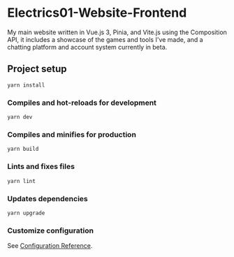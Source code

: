 # Electrics01-Website-Frontend

My main website written in Vue.js 3, Pinia, and Vite.js using the Composition
API, it includes a showcase of the games and tools I've made, and a chatting
platform and account system currently in beta.

## Project setup

```
yarn install
```

### Compiles and hot-reloads for development

```
yarn dev
```

### Compiles and minifies for production

```
yarn build
```

### Lints and fixes files

```
yarn lint
```

### Updates dependencies

```
yarn upgrade
```

### Customize configuration

See [Configuration Reference](https://vitejs.dev/config/).
